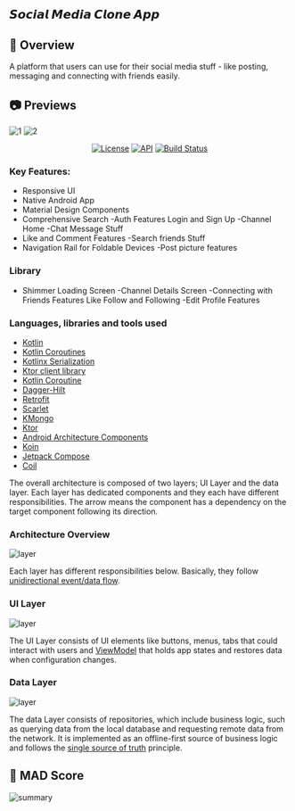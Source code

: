 ##  𝙎𝙤𝙘𝙞𝙖𝙡 𝙈𝙚𝙙𝙞𝙖 𝘾𝙡𝙤𝙣𝙚 𝘼𝙥𝙥
## 📲 Overview
A platform that users can use for their social media stuff - like posting, messaging and connecting with friends easily.

## 📷 Previews
![1](https://github.com/shubhanshu24510/SocialClone/assets/100926922/a7be9795-0499-435d-9bf6-975089b977b8)
![2](https://github.com/shubhanshu24510/SocialClone/assets/100926922/05d6f366-b4e5-4fb2-8a32-453ddc56b001)

<p align="center">
  <a href="https://opensource.org/licenses/Apache-2.0"><img alt="License" src="https://img.shields.io/badge/License-Apache%202.0-blue.svg"/></a>
  <a href="https://android-arsenal.com/api?level=24"><img alt="API" src="https://img.shields.io/badge/API-21%2B-brightgreen.svg?style=flat"/></a>
  <a href="https://github.com/skydoves/gemini-android/actions/workflows/android.yml"><img alt="Build Status" src="https://github.com/skydoves/gemini-android/actions/workflows/android.yml/badge.svg"/></a>

</p>

### Key Features:
- Responsive UI
- Native Android App
- Material Design Components
- Comprehensive Search
-Auth Features Login and Sign Up
-Channel Home
-Chat Message Stuff
- Like and Comment Features
-Search friends Stuff
- Navigation Rail for Foldable Devices
-Post picture features
### Library
- Shimmer Loading Screen
-Channel Details Screen
-Connecting with Friends Features Like Follow and Following
-Edit Profile Features

### Languages, libraries and tools used

* [Kotlin](https://kotlinlang.org/)
* [Kotlin Coroutines](https://kotlinlang.org/docs/reference/coroutines-overview.html)
* [Kotlinx Serialization](https://github.com/Kotlin/kotlinx.serialization)
* [Ktor client library](https://github.com/ktorio/ktor)
* [Kotlin Coroutine](https://github.com/Kotlin/kotlinx.coroutines)
* [Dagger-Hilt](https://developer.android.com/training/dependency-injection/hilt-android)
* [Retrofit](https://square.github.io/retrofit/)
* [Scarlet](https://github.com/Tinder/Scarlet)
* [KMongo](https://litote.org/kmongo/quick-start/)
* [Ktor](https://ktor.io/docs/client-dependencies.html)
* [Android Architecture Components](https://developer.android.com/topic/libraries/architecture/index.html)
* [Koin](https://github.com/InsertKoinIO/koin)
* [Jetpack Compose](https://developer.android.com/jetpack/compose)
* [Coil](https://coil-kt.github.io/coil/)

The overall architecture is composed of two layers; UI Layer and the data layer. Each layer has dedicated components and they each have different responsibilities.
The arrow means the component has a dependency on the target component following its direction.

### Architecture Overview

![layer](figures/figure1.png)

Each layer has different responsibilities below. Basically, they follow [unidirectional event/data flow](https://developer.android.com/topic/architecture/ui-layer#udf).

### UI Layer

![layer](figures/figure2.png)

The UI Layer consists of UI elements like buttons, menus, tabs that could interact with users and [ViewModel](https://developer.android.com/topic/libraries/architecture/viewmodel) that holds app states and restores data when configuration changes.

### Data Layer

![layer](figures/figure3.png)

The data Layer consists of repositories, which include business logic, such as querying data from the local database and requesting remote data from the network. It is implemented as an offline-first source of business logic and follows the [single source of truth](https://en.wikipedia.org/wiki/Single_source_of_truth) principle.<br>

## 💯 MAD Score

![summary](https://user-images.githubusercontent.com/24237865/158918011-bc766482-ec83-47dd-9237-d8a226cab263.png)


